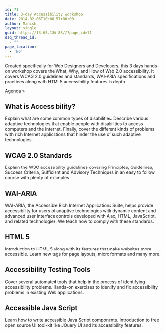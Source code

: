 ```yaml
---
id: 71
title: 3-day Accessibility workshop
date: 2014-02-06T10:08:57+00:00
author: Manish
layout: single
guid: https://13.68.136.88//?page_id=71
dsq_thread_id:
  - ""
page_location:
  - 'No'
---
```

<div class="span9" id="main_content">
<div class="jumbotron">
Created specifically for Web Designers and Developers, this 3 days hands-on workshop covers the What, Why, and How of Web 2.0 accessibility. It covers WCAG 2.0 guidelines and standards, WAI-ARIA specifications and practices along with HTML5 accessibility features in depth.
<p/>
<a class="btn btn-primary btn-large" title="Workshop Agenda" href="https://13.68.136.88/trainings/3-day-accessibility-workshop/agenda/">Agenda »</a>

</div>
<div class="row">
<div class="col-md-4">
<h2>What is Accessibility?</h2>
Explain what are some common types of disabilities. Describe various adaptive technologies that enable people with disabilities to access computers and the Internet. Finally, cover the different kinds of problems with rich Internet applications that hinder the use of such adaptive technologies.

</div>
<div class="col-md-4">
<h2>WCAG 2.0 Standards</h2>
Explain the W3C accessibility guidelines covering Principles, Guidelines, Success Criteria, Sufficient and Advisory Techniques in an easy to follow course with plenty of examples

</div>
<div class="col-md-4">
<h2>WAI-ARIA</h2>
WAI-ARIA, the Accessible Rich Internet Applications Suite, helps provide accessibility for users of adaptive technologies with dynamic content and advanced user interface controls developed with Ajax, HTML, JavaScript, and related technologies. We teach how to comply with these standards.

</div>
</div>
</div>

<div class="row">
<div class="col-md-4">
<h2>HTML 5</h2>
Introduction to HTML 5 along with its features that make websites more accessible. Learn new tags for page layouts, micro formats and many more.

</div>
<!--/span-->
<div class="col-md-4">
<h2>Accessibility Testing Tools</h2>
Cover several automated tools that help in the process of identifying accessibility problems. Hands-on exercises to identify and fix accessibility problems in existing Web applications.

</div>
<div class="col-md-4">
<h2>Accessible Java Script</h2>
Learn how to write accessible Java Script components. Introduction to free open source UI tool-kit like JQuery UI and its accessibility features.

</div>
</div>
